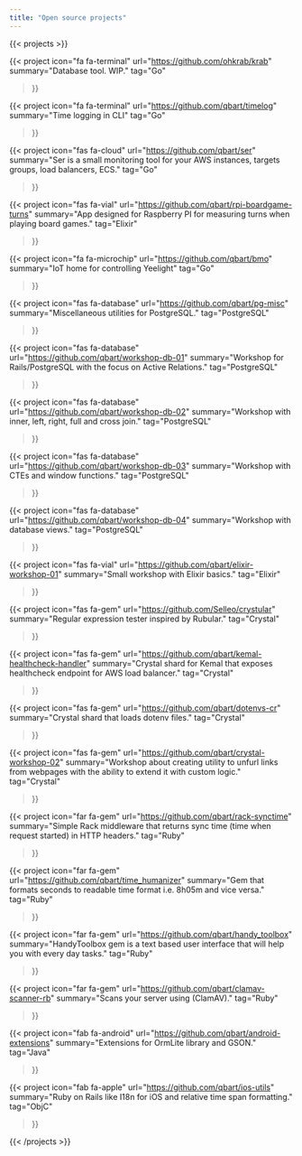 ```yaml
---
title: "Open source projects"
---
```


{{< projects >}}

{{< project
    icon="fa fa-terminal"
    url="https://github.com/ohkrab/krab"
    summary="Database tool. WIP."
    tag="Go"
>}}

{{< project
    icon="fa fa-terminal"
    url="https://github.com/qbart/timelog"
    summary="Time logging in CLI"
    tag="Go"
>}}

{{< project
    icon="fas fa-cloud"
    url="https://github.com/qbart/ser"
    summary="Ser is a small monitoring tool for your AWS instances, targets groups, load balancers, ECS."
    tag="Go"
>}}

{{< project
    icon="fas fa-vial"
    url="https://github.com/qbart/rpi-boardgame-turns"
    summary="App designed for Raspberry PI for measuring turns when playing board games."
    tag="Elixir"
>}}

{{< project
    icon="fa fa-microchip"
    url="https://github.com/qbart/bmo"
    summary="IoT home for controlling Yeelight"
    tag="Go"
>}}


{{< project
    icon="fas fa-database"
    url="https://github.com/qbart/pg-misc"
    summary="Miscellaneous utilities for PostgreSQL."
    tag="PostgreSQL"
>}}

{{< project
    icon="fas fa-database"
    url="https://github.com/qbart/workshop-db-01"
    summary="Workshop for Rails/PostgreSQL with the focus on Active Relations."
    tag="PostgreSQL"
>}}

{{< project
    icon="fas fa-database"
    url="https://github.com/qbart/workshop-db-02"
    summary="Workshop with inner, left, right, full and cross join."
    tag="PostgreSQL"
>}}

{{< project
    icon="fas fa-database"
    url="https://github.com/qbart/workshop-db-03"
    summary="Workshop with CTEs and window functions."
    tag="PostgreSQL"
>}}

{{< project
    icon="fas fa-database"
    url="https://github.com/qbart/workshop-db-04"
    summary="Workshop with database views."
    tag="PostgreSQL"
>}}

{{< project
    icon="fas fa-vial"
    url="https://github.com/qbart/elixir-workshop-01"
    summary="Small workshop with Elixir basics."
    tag="Elixir"
>}}

{{< project
    icon="fas fa-gem"
    url="https://github.com/Selleo/crystular"
    summary="Regular expression tester inspired by Rubular."
    tag="Crystal"
>}}

{{< project
    icon="fas fa-gem"
    url="https://github.com/qbart/kemal-healthcheck-handler"
    summary="Crystal shard for Kemal that exposes healthcheck endpoint for AWS load balancer."
    tag="Crystal"
>}}

{{< project
    icon="fas fa-gem"
    url="https://github.com/qbart/dotenvs-cr"
    summary="Crystal shard that loads dotenv files."
    tag="Crystal"
>}}

{{< project
    icon="fas fa-gem"
    url="https://github.com/qbart/crystal-workshop-02"
    summary="Workshop about creating utility to unfurl links from webpages with the ability to extend it with custom logic."
    tag="Crystal"
>}}

{{< project
    icon="far fa-gem"
    url="https://github.com/qbart/rack-synctime"
    summary="Simple Rack middleware that returns sync time (time when request started) in HTTP headers."
    tag="Ruby"
>}}

{{< project
    icon="far fa-gem"
    url="https://github.com/qbart/time_humanizer"
    summary="Gem that formats seconds to readable time format i.e. 8h05m and vice versa."
    tag="Ruby"
>}}

{{< project
    icon="far fa-gem"
    url="https://github.com/qbart/handy_toolbox"
    summary="HandyToolbox gem is a text based user interface that will help you with every day tasks."
    tag="Ruby"
>}}

{{< project
    icon="far fa-gem"
    url="https://github.com/qbart/clamav-scanner-rb"
    summary="Scans your server using (ClamAV)."
    tag="Ruby"
>}}

{{< project
    icon="fab fa-android"
    url="https://github.com/qbart/android-extensions"
    summary="Extensions for OrmLite library and GSON."
    tag="Java"
>}}

{{< project
    icon="fab fa-apple"
    url="https://github.com/qbart/ios-utils"
    summary="Ruby on Rails like I18n for iOS and relative time span formatting."
    tag="ObjC"
>}}

{{< /projects >}}
